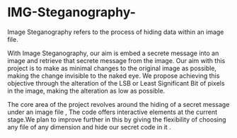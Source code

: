 # IMG-Steganography-
Image Steganography refers to the process of hiding data within an image file.  

With Image Steganography, our aim is embed a secrete message into an image and retrieve that secrete message from the image.  Our aim with this project is to make as minimal changes to the original image as possible, making the change invisible to the naked eye.  We propose achieving this objective through the alteration of the LSB or Least Significant Bit of pixels in the image, making the alteration as low as possible. 

The core area of the project revolves around the hiding of a secret message under an image file , The code offers interactive elements at the current stage.We plan to improve further in this by giving the flexibility of choosing any file of any dimension and hide our secret code in it .
